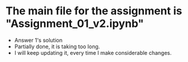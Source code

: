 # The main file for the assignment is "Assignment_01_v2.ipynb"
- Answer 1's solution
- Partially done, it is taking too long.
- I will keep updating it, every time I make considerable changes.
  
